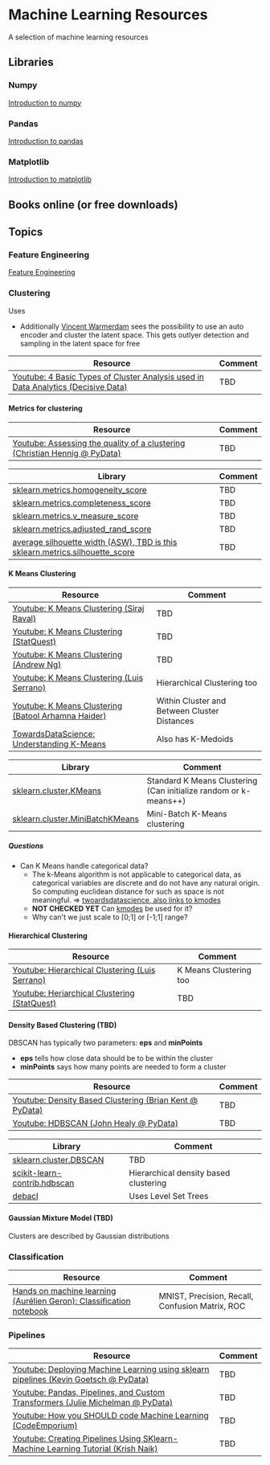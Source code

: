 # Machine Learning Resources
A selection of machine learning resources

## Libraries
### Numpy
[Introduction to numpy](https://github.com/ageron/handson-ml2/blob/master/tools_numpy.ipynb)
### Pandas
[Introduction to pandas](https://github.com/ageron/handson-ml2/blob/master/tools_pandas.ipynb)
### Matplotlib
[Introduction to matplotlib](https://github.com/ageron/handson-ml2/blob/master/tools_matplotlib.ipynb)

## Books online (or free downloads)

## Topics

### Feature Engineering

[Feature Engineering](/feature_engineering/)

### Clustering

Uses
- Additionally [Vincent Warmerdam](https://youtu.be/aICqoAG5BXQ?t=1096) sees the possibility to use an auto encoder and cluster the latent space. This gets outlyer detection and sampling in the latent space for free

| Resource                                                                                                                                              | Comment     |
| ----------------------------------------------------------------------------------------------------------------------------------------------------  | ----------- |
| [Youtube: 4 Basic Types of Cluster Analysis used in Data Analytics (Decisive Data)](https://www.youtube.com/watch?v=Se28XHI2_xE)                                                | TBD |

#### Metrics for clustering

| Resource                                                                                                                                              | Comment     |
| ----------------------------------------------------------------------------------------------------------------------------------------------------  | ----------- |
| [Youtube: Assessing the quality of a clustering (Christian Hennig @ PyData)](https://www.youtube.com/watch?v=Mf6MqIS2ql4)                                                | TBD |

| Library                                                                                                                                              | Comment     |
| ----------------------------------------------------------------------------------------------------------------------------------------------------  | ----------- |
| [sklearn.metrics.homogeneity_score](https://scikit-learn.org/stable/modules/generated/sklearn.metrics.homogeneity_score.html#sklearn.metrics.homogeneity_score)          | TBD |
| [sklearn.metrics.completeness_score](https://scikit-learn.org/stable/modules/generated/sklearn.metrics.completeness_score.html#sklearn.metrics.completeness_score)       | TBD |
| [sklearn.metrics.v_measure_score](https://scikit-learn.org/stable/modules/generated/sklearn.metrics.v_measure_score.html#sklearn.metrics.v_measure_score)                | TBD |
| [sklearn.metrics.adjusted_rand_score](https://scikit-learn.org/stable/modules/generated/sklearn.metrics.adjusted_rand_score.html#sklearn.metrics.adjusted_rand_score)    | TBD |
| [average silhouette width (ASW), TBD is this sklearn.metrics.silhouette_score](https://scikit-learn.org/stable/modules/generated/sklearn.metrics.silhouette_score.html)  | TBD |

#### K Means Clustering

| Resource                                                                                                                                                   | Comment     |
| ----------------------------------------------------------------------------------------------------------------------------------------------------       | ----------- |
| [Youtube: K Means Clustering (Siraj Raval)](https://www.youtube.com/watch?v=9991JlKnFmk)                                                                   | TBD         |
| [Youtube: K Means Clustering (StatQuest)](https://www.youtube.com/watch?v=4b5d3muPQmA)                                                                     | TBD         |
| [Youtube: K Means Clustering (Andrew Ng)](https://www.youtube.com/watch?v=hDmNF9JG3lo)                                                                     | TBD         |
| [Youtube: K Means Clustering (Luis Serrano)](https://www.youtube.com/watch?v=QXOkPvFM6NU)                                                                  | Hierarchical Clustering too |
| [Youtube: K Means Clustering (Batool Arhamna Haider)](https://www.youtube.com/watch?v=7Qv0cmJ6FsI)                                                         | Within Cluster and Between Cluster Distances     |
| [TowardsDataScience: Understanding K-Means](https://towardsdatascience.com/understanding-k-means-k-means-and-k-medoids-clustering-algorithms-ad9c9fbf47ca) | Also has K-Medoids |

|Library                                                                                                                                                    | Comment     |
| ----------------------------------------------------------------------------------------------------------------------------------------------------      | ----------- |
| [sklearn.cluster.KMeans](https://scikit-learn.org/stable/modules/generated/sklearn.cluster.KMeans.html)                                                   | Standard K Means Clustering (Can initialize random or k-means++)        |
| [sklearn.cluster.MiniBatchKMeans](https://scikit-learn.org/stable/modules/generated/sklearn.cluster.MiniBatchKMeans.html#sklearn.cluster.MiniBatchKMeans) | Mini-Batch K-Means clustering |

##### Questions

- Can K Means handle categorical data?
    - The k-Means algorithm is not applicable to categorical data, as categorical variables are discrete and do not have any natural origin. So computing euclidean distance for such as space is not meaningful. => [twoardsdatascience, also links to kmodes](https://towardsdatascience.com/clustering-algorithm-for-data-with-mixed-categorical-and-numerical-features-d4e3a48066a0)
    - **NOT CHECKED YET** Can [kmodes](https://github.com/nicodv/kmodes) be used for it?
    - Why can't we just scale to [0;1] or [-1;1] range?

#### Hierarchical Clustering

| Resource                                                                                                                                              | Comment     |
| ----------------------------------------------------------------------------------------------------------------------------------------------------  | ----------- |
| [Youtube: Hierarchical Clustering (Luis Serrano)](https://www.youtube.com/watch?v=QXOkPvFM6NU)                                                        | K Means Clustering too |
| [Youtube: Heriarchical Clustering (StatQuest)](https://www.youtube.com/watch?v=7xHsRkOdVwo)                                                           | TBD                    |

#### Density Based Clustering (TBD)

DBSCAN has typically two parameters: **eps** and **minPoints**
- **eps** tells how close data should be to be within the cluster
- **minPoints** says how many points are needed to form a cluster

| Resource                                                                                                                                              | Comment     |
| ----------------------------------------------------------------------------------------------------------------------------------------------------  | ----------- |
| [Youtube: Density Based Clustering (Brian Kent @ PyData)](https://www.youtube.com/watch?v=5cOhL4B5waU)                                                | TBD |
| [Youtube: HDBSCAN (John Healy @ PyData)](https://www.youtube.com/watch?v=dGsxd67IFiU)                                                                 | TBD |

|Library                                                                                                                                                    | Comment     |
| ----------------------------------------------------------------------------------------------------------------------------------------------------      | ----------- |
| [sklearn.cluster.DBSCAN](https://scikit-learn.org/stable/modules/generated/sklearn.cluster.DBSCAN.html)                                                   | TBD        |
| [scikit-learn-contrib.hdbscan](https://github.com/scikit-learn-contrib/hdbscan)                                                                           | Hierarchical density based clustering |
| [debacl](https://github.com/CoAxLab/DeBaCl)                                                                                                               | Uses Level Set Trees |

#### Gaussian Mixture Model (TBD)
Clusters are described by Gaussian distributions


### Classification
| Resource                                                                                                                                              | Comment     |
| ----------------------------------------------------------------------------------------------------------------------------------------------------  | ----------- |
| [Hands on machine learning (Aurélien Geron): Classification notebook](https://github.com/ageron/handson-ml2/blob/master/03_classification.ipynb)      | MNIST, Precision, Recall, Confusion Matrix, ROC    |

### Pipelines

| Resource                                                                                                                                              | Comment     |
| ----------------------------------------------------------------------------------------------------------------------------------------------------  | ----------- |
| [Youtube: Deploying Machine Learning using sklearn pipelines (Kevin Goetsch @ PyData)](https://www.youtube.com/watch?v=URdnFlZnlaE)                                                | TBD |
| [Youtube: Pandas, Pipelines, and Custom Transformers (Julie Michelman @ PyData)](https://www.youtube.com/watch?v=BFaadIqWlAg)                                                | TBD |
| [Youtube: How you SHOULD code Machine Learning (CodeEmporium)](https://www.youtube.com/watch?v=XvnkUg1yVmk)                                                | TBD |
| [Youtube: Creating Pipelines Using SKlearn- Machine Learning Tutorial (Krish Naik)](https://www.youtube.com/watch?v=w9IGkBfOoic)                                                | TBD |


